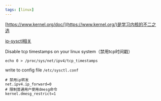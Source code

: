 ```yaml
---
tags: [linux]
---
```


[https://www.kernel.org/doc/](https://www.kernel.org/)是学习内核的不二之选

[ip-sysctl相关](https://www.kernel.org/doc/Documentation/networking/ip-sysctl.txt)

Disable tcp timestamps on your linux system（禁用tcp时间戳）

```
echo 0 > /proc/sys/net/ipv4/tcp_timestamps
```

write to config file `/etc/sysctl.conf`


```
# 禁用ip转发
net.ipv4.ip_forward=0
# 限制普通用户使用dmesg命令
kernel.dmesg_restrict=1
```
